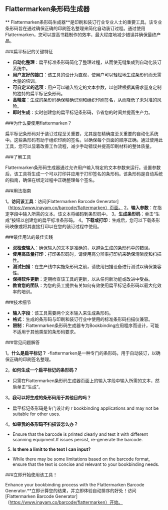 ## Flattermarken条形码生成器

** Flattermarken条形码生成器**是印刷和装订行业专业人士的重要工具。该专业条形码旨在通过确保正确的印刷签名整理来简化自动装订过程。通过使用Flattermarken，您可以提高书籍制作的效率，最大程度地减少错误并确保最终产品。

###扁平标记的关键特征

-  **自动化整理**：扁平标准条形码简化了整理过程，从而使无缝集成到自动化装订系统中。
-  **用户友好的接口**：该工具的设计为直观，使用户可以轻松地生成条形码而无需大量的培训。
-  **可自定义的选项**：用户可以输入特定的文本参数，以创建根据其需求量身定制的独特的扁平标记条形码。
-  **高精度**：生成的条形码确保精确识别和组织印刷签名，从而降低了未对准的风险。
-  **即时生成**：实时创建您的扁平标记条形码，节省您的时间并提高生产力。

###为什么要使用flattermarken？

扁平标记条形码对于装订过程至关重要，尤其是在精确度至关重要的自动化系统中。这些条形码有助于组织印刷的签名，以确保每个页面的顺序正确。通过使用此工具，您可以显着改善工作流程，减少手动错误并提高印刷材料的整体质量。

###了解工具

Flattermarken条形码生成器通过允许用户输入特定的文本参数来运行。设置参数后，该工具将生成一个可以打印并应用于打印签名的条形码。该条形码是自动系统的指南，确保在绑定过程中正确整理每个签名。

###用法指南

1。**访问该工具**：访问[Flattermarken Barcode Generator]（https://www.inayam.co/barcode/flattermarken）页面。
2。**输入参数**：在指定字段中输入所需的文本。该文本将编码到条形码中。
3。**生成条形码**：单击“生成”按钮以创建您的扁平标准条形码。
4。**下载或打印**：生成后，您可以下载条形码映像或将其直接打印以在您的装订过程中使用。

###最佳用法的最佳实践

-  **双检查输入**：确保输入的文本是准确的，以避免生成的条形码中的错误。
-  **使用高质量打印**：打印条形码时，请使用高分辨率打印机来确保清晰度和扫描性。
-  **测试扫描**：在生产线中实施条形码之前，请使用扫描设备进行测试以确保兼容性。
-  **保持软件更新**：定期检查该工具的更新，以从任何新功能或改进中受益。
-  **教育您的团队**：为您的员工提供有关如何有效使用扁平标记条形码以最大化效率的培训。

###技术细节

-  **输入字段**：该工具需要两个文本输入来生成条形码。
-  **格式**：生成的条形码与印刷和装订行业中使用的标准条形码扫描仪兼容。
-  **限制**：Flattermarken条形码生成器专为Bookbinding应用程序而设计，可能不适用于其他类型的条形码要求。

###常见问题解答

1。**什么是扁平标记？**
-flattermarken是一种专门的条形码，用于自动装订，以确保正确的印刷签名整理。

2。**如何生成一个扁平标记的条形码？**
- 只需在Flattermarken条形码生成器页面上的输入字段中输入所需的文本，然后单击“生成”。

3。**我可以将生成的条形码用于其他目的吗？**
- 扁平标记条形码是专门设计的 r bookbinding applications and may not be suitable for other uses.

4。**如果我的条形码不扫描该怎么办？**
- Ensure that the barcode is printed clearly and test it with different scanning equipment.If issues persist, re-generate the barcode.

5. **Is there a limit to the text I can input?**
- While there may be some limitations based on the barcode format, ensure that the text is concise and relevant to your bookbinding needs.

###立即开始使用该工具！

Enhance your bookbinding process with the Flattermarken Barcode Generator.**立即计算您的结果，并立即体验自动排序的好处！访问[Flattermarken Barcode Generator]（https://www.inayam.co/barcode/flattermarken）开始。